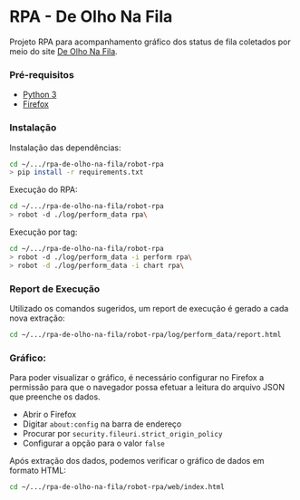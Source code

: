 # RPA - De Olho Na Fila

Projeto RPA para acompanhamento gráfico dos status de fila coletados por meio do site [De Olho Na Fila](https://deolhonafila.prefeitura.sp.gov.br).

### Pré-requisitos

- [Python 3](https://www.python.org/downloads)
- [Firefox](https://www.mozilla.org/pt-BR/firefox/new)

### Instalação

Instalação das dependências:

```bash
cd ~/.../rpa-de-olho-na-fila/robot-rpa
> pip install -r requirements.txt
```

Execução do RPA:
```bash
cd ~/.../rpa-de-olho-na-fila/robot-rpa
> robot -d ./log/perform_data rpa\
```

Execução por tag:
```bash
cd ~/.../rpa-de-olho-na-fila/robot-rpa
> robot -d ./log/perform_data -i perform rpa\
> robot -d ./log/perform_data -i chart rpa\
```

### Report de Execução

Utilizado os comandos sugeridos, um report de execução é gerado a cada nova extração:

```bash
cd ~/.../rpa-de-olho-na-fila/robot-rpa/log/perform_data/report.html
```

### Gráfico:

Para poder visualizar o gráfico, é necessário configurar no Firefox a permissão para que o navegador possa efetuar a leitura do arquivo JSON que preenche os dados.

- Abrir o Firefox
- Digitar ```about:config``` na barra de endereço
- Procurar por ```security.fileuri.strict_origin_policy```
- Configurar a opção para o valor ```false```

Após extração dos dados, podemos verificar o gráfico de dados em formato HTML:

```bash
cd ~/.../rpa-de-olho-na-fila/robot-rpa/web/index.html
```

